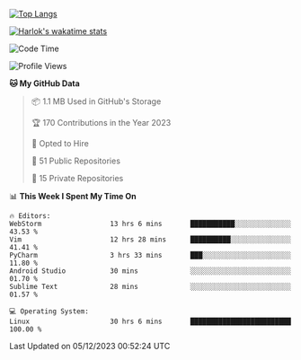 [![Top Langs](https://github-readme-stats.vercel.app/api/top-langs/?username=remisiki&theme=dracula&layout=compact&hide=Jupyter%20Notebook,CSS,HTML&langs_count=10&exclude_repo=GMM-Demux-GUI)](https://github.com/anuraghazra/github-readme-stats)

[![Harlok's wakatime stats](https://github-readme-stats.vercel.app/api/wakatime?username=@remisiki&theme=dracula&layout=compact&langs_count=10&hide=other,html,css,text,json,markdown,jupyter)](https://github.com/anuraghazra/github-readme-stats)

<!--START_SECTION:waka-->
![Code Time](http://img.shields.io/badge/Code%20Time-598%20hrs%208%20mins-blue)

![Profile Views](http://img.shields.io/badge/Profile%20Views-10-blue)

**🐱 My GitHub Data** 

> 📦 1.1 MB Used in GitHub's Storage 
 > 
> 🏆 170 Contributions in the Year 2023
 > 
> 💼 Opted to Hire
 > 
> 📜 51 Public Repositories 
 > 
> 🔑 15 Private Repositories 
 > 
📊 **This Week I Spent My Time On** 

```text
🔥 Editors: 
WebStorm                 13 hrs 6 mins       ███████████░░░░░░░░░░░░░░   43.53 % 
Vim                      12 hrs 28 mins      ██████████░░░░░░░░░░░░░░░   41.41 % 
PyCharm                  3 hrs 33 mins       ███░░░░░░░░░░░░░░░░░░░░░░   11.80 % 
Android Studio           30 mins             ░░░░░░░░░░░░░░░░░░░░░░░░░   01.70 % 
Sublime Text             28 mins             ░░░░░░░░░░░░░░░░░░░░░░░░░   01.57 % 

💻 Operating System: 
Linux                    30 hrs 6 mins       █████████████████████████   100.00 % 
```


 Last Updated on 05/12/2023 00:52:24 UTC
<!--END_SECTION:waka-->
